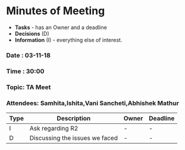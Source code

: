 # Minutes of Meeting

* **Tasks** - has an Owner and a deadline
* **Decisions** (D)
* **Information** (I) - everything else of interest.
 
### Date : 03-11-18
### Time : 30:00
### Topic: TA Meet
### Attendees: Samhita,Ishita,Vani Sancheti,Abhishek Mathur

Type | Description | Owner | Deadline
---- | ---- | ---- | ----
I | Ask regarding R2| - | -
D | Discussing the issues we faced | - | -